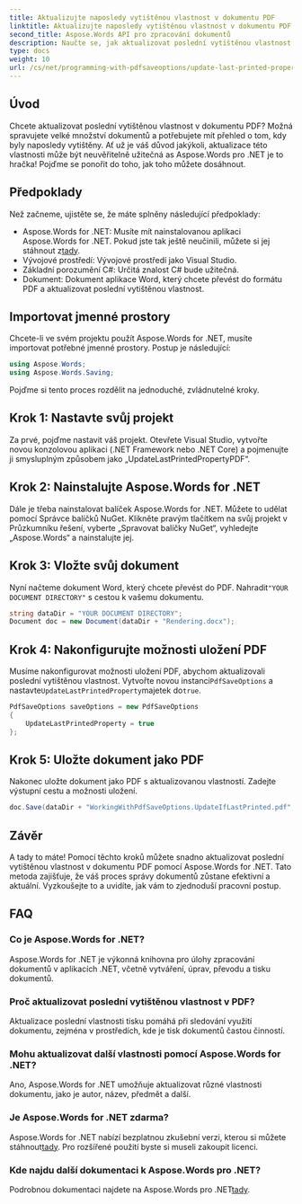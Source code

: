```yaml
---
title: Aktualizujte naposledy vytištěnou vlastnost v dokumentu PDF
linktitle: Aktualizujte naposledy vytištěnou vlastnost v dokumentu PDF
second_title: Aspose.Words API pro zpracování dokumentů
description: Naučte se, jak aktualizovat poslední vytištěnou vlastnost v dokumentu PDF pomocí Aspose.Words for .NET s naším podrobným průvodcem.
type: docs
weight: 10
url: /cs/net/programming-with-pdfsaveoptions/update-last-printed-property/
---
```

## Úvod

Chcete aktualizovat poslední vytištěnou vlastnost v dokumentu PDF? Možná spravujete velké množství dokumentů a potřebujete mít přehled o tom, kdy byly naposledy vytištěny. Ať už je váš důvod jakýkoli, aktualizace této vlastnosti může být neuvěřitelně užitečná as Aspose.Words pro .NET je to hračka! Pojďme se ponořit do toho, jak toho můžete dosáhnout.

## Předpoklady

Než začneme, ujistěte se, že máte splněny následující předpoklady:

-  Aspose.Words for .NET: Musíte mít nainstalovanou aplikaci Aspose.Words for .NET. Pokud jste tak ještě neučinili, můžete si jej stáhnout z[tady](https://releases.aspose.com/words/net/).
- Vývojové prostředí: Vývojové prostředí jako Visual Studio.
- Základní porozumění C#: Určitá znalost C# bude užitečná.
- Dokument: Dokument aplikace Word, který chcete převést do formátu PDF a aktualizovat poslední vytištěnou vlastnost.

## Importovat jmenné prostory

Chcete-li ve svém projektu použít Aspose.Words for .NET, musíte importovat potřebné jmenné prostory. Postup je následující:

```csharp
using Aspose.Words;
using Aspose.Words.Saving;
```

Pojďme si tento proces rozdělit na jednoduché, zvládnutelné kroky.

## Krok 1: Nastavte svůj projekt

Za prvé, pojďme nastavit váš projekt. Otevřete Visual Studio, vytvořte novou konzolovou aplikaci (.NET Framework nebo .NET Core) a pojmenujte ji smysluplným způsobem jako „UpdateLastPrintedPropertyPDF“.

## Krok 2: Nainstalujte Aspose.Words for .NET

Dále je třeba nainstalovat balíček Aspose.Words for .NET. Můžete to udělat pomocí Správce balíčků NuGet. Klikněte pravým tlačítkem na svůj projekt v Průzkumníku řešení, vyberte „Spravovat balíčky NuGet“, vyhledejte „Aspose.Words“ a nainstalujte jej.

## Krok 3: Vložte svůj dokument

 Nyní načteme dokument Word, který chcete převést do PDF. Nahradit`"YOUR DOCUMENT DIRECTORY"` s cestou k vašemu dokumentu.

```csharp
string dataDir = "YOUR DOCUMENT DIRECTORY";
Document doc = new Document(dataDir + "Rendering.docx");
```

## Krok 4: Nakonfigurujte možnosti uložení PDF

 Musíme nakonfigurovat možnosti uložení PDF, abychom aktualizovali poslední vytištěnou vlastnost. Vytvořte novou instanci`PdfSaveOptions` a nastavte`UpdateLastPrintedProperty`majetek do`true`.

```csharp
PdfSaveOptions saveOptions = new PdfSaveOptions 
{ 
	UpdateLastPrintedProperty = true 
};
```

## Krok 5: Uložte dokument jako PDF

Nakonec uložte dokument jako PDF s aktualizovanou vlastností. Zadejte výstupní cestu a možnosti uložení.

```csharp
doc.Save(dataDir + "WorkingWithPdfSaveOptions.UpdateIfLastPrinted.pdf", saveOptions);
```

## Závěr

A tady to máte! Pomocí těchto kroků můžete snadno aktualizovat poslední vytištěnou vlastnost v dokumentu PDF pomocí Aspose.Words for .NET. Tato metoda zajišťuje, že váš proces správy dokumentů zůstane efektivní a aktuální. Vyzkoušejte to a uvidíte, jak vám to zjednoduší pracovní postup.

## FAQ

### Co je Aspose.Words for .NET?
Aspose.Words for .NET je výkonná knihovna pro úlohy zpracování dokumentů v aplikacích .NET, včetně vytváření, úprav, převodu a tisku dokumentů.

### Proč aktualizovat poslední vytištěnou vlastnost v PDF?
Aktualizace poslední vlastnosti tisku pomáhá při sledování využití dokumentu, zejména v prostředích, kde je tisk dokumentů častou činností.

### Mohu aktualizovat další vlastnosti pomocí Aspose.Words for .NET?
Ano, Aspose.Words for .NET umožňuje aktualizovat různé vlastnosti dokumentu, jako je autor, název, předmět a další.

### Je Aspose.Words for .NET zdarma?
Aspose.Words for .NET nabízí bezplatnou zkušební verzi, kterou si můžete stáhnout[tady](https://releases.aspose.com/). Pro rozšířené použití byste si museli zakoupit licenci.

### Kde najdu další dokumentaci k Aspose.Words pro .NET?
Podrobnou dokumentaci najdete na Aspose.Words pro .NET[tady](https://reference.aspose.com/words/net/).